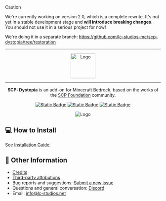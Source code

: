 > [!CAUTION]
> We're currently working on version 2.0, which is a complete rewrite. It's not yet in a stable development stage and **will introduce breaking changes.**
> You should not use it in a serious project for now!
>
> We're doing it in a separate branch: https://github.com/lc-studios-mc/scp-dystopia/tree/restoration

<hr/>

<div align="center">

<img src="./media/logo.webp" alt="Logo" title="SCP: Dystopia" height="80" />

<hr/>

**SCP: Dystopia** is an add-on for Minecraft Bedrock, based on the works of the [SCP Foundation](https://scp-wiki.wikidot.com/) community.

[![Static Badge](https://img.shields.io/badge/Discord-%235865F2?style=for-the-badge&logo=discord&logoColor=%23ffffff)](https://discord.gg/K2mxsJ2trE)
[![Static Badge](https://img.shields.io/badge/CurseForge-%23f16436?style=for-the-badge&logo=curseforge&logoColor=%23ffffff)](https://www.curseforge.com/minecraft-bedrock/addons/scp-dystopia-addon)
[![Static Badge](https://img.shields.io/badge/MCPEDL-%2300a52e?style=for-the-badge)](https://mcpedl.com/scp-dystopia-addon/)

<img src="./media/banner.webp" alt="Logo" title="SCP: Dystopia" />

</div>

## :computer: How to Install

See [Installation Guide](./INSTALL.md).

## :memo: Other Information

- [Credits](./docs/credits.md)
- [Third-party attributions](./docs/attributions.md)
- Bug reports and suggestions: [Submit a new issue](https://github.com/lc-studios-mc/scp-dystopia/issues)
- Questions and general conversation: [Discord](https://discord.gg/K2mxsJ2trE)
- Email: info@lc-studios.net
